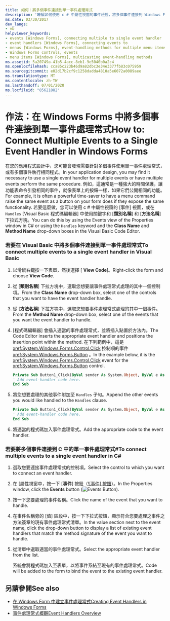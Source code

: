 ```yaml
---
title: 如何：將多個事件連接到單一事件處理常式
description: '瞭解如何使用 c # 中屬性視窗的事件檢視，將多個事件連接到 Windows Forms 中的單一事件處理常式。'
ms.date: 03/30/2017
dev_langs:
- vb
helpviewer_keywords:
- events [Windows Forms], connecting multiple to single event handler
- event handlers [Windows Forms], connecting events to
- menus [Windows Forms], event-handling methods for multiple menu items
- Windows Forms controls, events
- menu items [Windows Forms], multicasting event-handling methods
ms.assetid: 5a20749a-41b5-4acc-8eb1-9e5040b0a2c4
ms.openlocfilehash: cca85c223b46d9a82dbc3e34e3377fb83c075959
ms.sourcegitcommit: e02d17b2cf9c1258dadda4810a5e6072a0089aee
ms.translationtype: MT
ms.contentlocale: zh-TW
ms.lasthandoff: 07/01/2020
ms.locfileid: "85621882"
---
```

# <a name="how-to-connect-multiple-events-to-a-single-event-handler-in-windows-forms"></a><span data-ttu-id="e58d3-103">作法：在 Windows Forms 中將多個事件連接到單一事件處理常式</span><span class="sxs-lookup"><span data-stu-id="e58d3-103">How to: Connect Multiple Events to a Single Event Handler in Windows Forms</span></span>
<span data-ttu-id="e58d3-104">在您的應用程式設計中，您可能會發現需要針對多個事件使用單一事件處理常式，或有多個事件執行相同程式。</span><span class="sxs-lookup"><span data-stu-id="e58d3-104">In your application design, you may find it necessary to use a single event handler for multiple events or have multiple events perform the same procedure.</span></span> <span data-ttu-id="e58d3-105">例如，這通常是一種強大的時間保護，讓功能表命令引發相同的事件，就像表單上的按鈕一樣，如果它們公開相同的功能。</span><span class="sxs-lookup"><span data-stu-id="e58d3-105">For example, it is often a powerful time-saver to have a menu command raise the same event as a button on your form does if they expose the same functionality.</span></span> <span data-ttu-id="e58d3-106">若要這麼做，您可以使用 c # 中屬性視窗的 [事件] 視圖，或在 `Handles` [Visual Basic 程式碼編輯器] 中使用關鍵字和 [**類別名稱**] 和 [**方法名稱**] 下拉式方塊。</span><span class="sxs-lookup"><span data-stu-id="e58d3-106">You can do this by using the Events view of the Properties window in C# or using the `Handles` keyword and the **Class Name** and **Method Name** drop-down boxes in the Visual Basic Code Editor.</span></span>  
  
### <a name="to-connect-multiple-events-to-a-single-event-handler-in-visual-basic"></a><span data-ttu-id="e58d3-107">若要在 Visual Basic 中將多個事件連接到單一事件處理常式</span><span class="sxs-lookup"><span data-stu-id="e58d3-107">To connect multiple events to a single event handler in Visual Basic</span></span>  
  
1. <span data-ttu-id="e58d3-108">以滑鼠右鍵按一下表單，然後選擇 [ **View Code**]。</span><span class="sxs-lookup"><span data-stu-id="e58d3-108">Right-click the form and choose **View Code**.</span></span>  
  
2. <span data-ttu-id="e58d3-109">從 [**類別名稱**] 下拉方塊中，選取您想要讓事件處理常式處理的其中一個控制項。</span><span class="sxs-lookup"><span data-stu-id="e58d3-109">From the **Class Name** drop-down box, select one of the controls that you want to have the event handler handle.</span></span>  
  
3. <span data-ttu-id="e58d3-110">從 [**方法名稱**] 下拉方塊中，選取您想要事件處理常式處理的其中一個事件。</span><span class="sxs-lookup"><span data-stu-id="e58d3-110">From the **Method Name** drop-down box, select one of the events that you want the event handler to handle.</span></span>  
  
4. <span data-ttu-id="e58d3-111">[程式碼編輯器] 會插入適當的事件處理常式，並將插入點置於方法內。</span><span class="sxs-lookup"><span data-stu-id="e58d3-111">The Code Editor inserts the appropriate event handler and positions the insertion point within the method.</span></span> <span data-ttu-id="e58d3-112">在下列範例中，這是 <xref:System.Windows.Forms.Control.Click> 控制項的事件 <xref:System.Windows.Forms.Button> 。</span><span class="sxs-lookup"><span data-stu-id="e58d3-112">In the example below, it is the <xref:System.Windows.Forms.Control.Click> event for the <xref:System.Windows.Forms.Button> control.</span></span>  
  
    ```vb  
    Private Sub Button1_Click(ByVal sender As System.Object, ByVal e As System.EventArgs) Handles Button1.Click  
    ' Add event-handler code here.  
    End Sub  
    ```  
  
5. <span data-ttu-id="e58d3-113">將您想要處理的其他事件附加至 `Handles` 子句。</span><span class="sxs-lookup"><span data-stu-id="e58d3-113">Append the other events you would like handled to the `Handles` clause.</span></span>  
  
    ```vb  
    Private Sub Button1_Click(ByVal sender As System.Object, ByVal e As System.EventArgs) Handles Button1.Click, Button2.Click  
    ' Add event-handler code here.  
    End Sub  
    ```  
  
6. <span data-ttu-id="e58d3-114">將適當的程式碼加入事件處理常式。</span><span class="sxs-lookup"><span data-stu-id="e58d3-114">Add the appropriate code to the event handler.</span></span>  
  
### <a name="to-connect-multiple-events-to-a-single-event-handler-in-c"></a><span data-ttu-id="e58d3-115">若要將多個事件連接到 C 中的單一事件處理常式\#</span><span class="sxs-lookup"><span data-stu-id="e58d3-115">To connect multiple events to a single event handler in C\#</span></span>
  
1. <span data-ttu-id="e58d3-116">選取您要連接事件處理常式的控制項。</span><span class="sxs-lookup"><span data-stu-id="e58d3-116">Select the control to which you want to connect an event handler.</span></span>  
  
2. <span data-ttu-id="e58d3-117">在 [屬性視窗中，按一下 [**事件**] 按鈕（[![事件] 按鈕](./media/vxeventsbutton-propertieswindow.png "vxEventsButton_PropertiesWindow")）。</span><span class="sxs-lookup"><span data-stu-id="e58d3-117">In the Properties window, click the **Events** button (![Events Button](./media/vxeventsbutton-propertieswindow.png "vxEventsButton_PropertiesWindow")).</span></span>  
  
3. <span data-ttu-id="e58d3-118">按一下您要處理的事件名稱。</span><span class="sxs-lookup"><span data-stu-id="e58d3-118">Click the name of the event that you want to handle.</span></span>  
  
4. <span data-ttu-id="e58d3-119">在事件名稱旁的 [值] 區段中，按一下下拉式按鈕，顯示符合您要處理之事件之方法簽章的現有事件處理常式清單。</span><span class="sxs-lookup"><span data-stu-id="e58d3-119">In the value section next to the event name, click the drop-down button to display a list of existing event handlers that match the method signature of the event you want to handle.</span></span>  
  
5. <span data-ttu-id="e58d3-120">從清單中選取適當的事件處理常式。</span><span class="sxs-lookup"><span data-stu-id="e58d3-120">Select the appropriate event handler from the list.</span></span>  
  
     <span data-ttu-id="e58d3-121">系統會將程式碼加入至表單，以將事件系結至現有的事件處理常式。</span><span class="sxs-lookup"><span data-stu-id="e58d3-121">Code will be added to the form to bind the event to the existing event handler.</span></span>  
  
## <a name="see-also"></a><span data-ttu-id="e58d3-122">另請參閱</span><span class="sxs-lookup"><span data-stu-id="e58d3-122">See also</span></span>

- [<span data-ttu-id="e58d3-123">在 Windows Form 中建立事件處理常式</span><span class="sxs-lookup"><span data-stu-id="e58d3-123">Creating Event Handlers in Windows Forms</span></span>](creating-event-handlers-in-windows-forms.md)
- [<span data-ttu-id="e58d3-124">事件處理常式概觀</span><span class="sxs-lookup"><span data-stu-id="e58d3-124">Event Handlers Overview</span></span>](event-handlers-overview-windows-forms.md)
